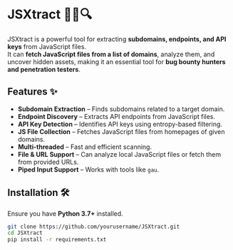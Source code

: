 # JSXtract 🕵️‍♂️🔍

JSXtract is a powerful tool for extracting **subdomains, endpoints, and API keys** from JavaScript files.  
It can **fetch JavaScript files from a list of domains**, analyze them, and uncover hidden assets, making it an essential tool for **bug bounty hunters and penetration testers**.

## Features ✨
- **Subdomain Extraction** – Finds subdomains related to a target domain.  
- **Endpoint Discovery** – Extracts API endpoints from JavaScript files.  
- **API Key Detection** – Identifies API keys using entropy-based filtering.  
- **JS File Collection** – Fetches JavaScript files from homepages of given domains.  
- **Multi-threaded** – Fast and efficient scanning.  
- **File & URL Support** – Can analyze local JavaScript files or fetch them from provided URLs.  
- **Piped Input Support** – Works with tools like `gau`.  

## Installation 🛠️
Ensure you have **Python 3.7+** installed.

```sh
git clone https://github.com/yourusername/JSXtract.git
cd JSXtract
pip install -r requirements.txt
